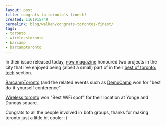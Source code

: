 ```yaml
---
layout: post
title: congrats to toronto's finest!
created: 1161915749
permalink: blog/walkah/congrats-torontos-finest/
tags:
- toronto
- wirelesstoronto
- barcamp
- barcamptoronto
---
```

<p>In their issue released today, <a href="http://www.nowtoronto.com/">now magazine</a> honoured two projects in the city that i've enjoyed being (albeit a small) part of in their <a href="http://www.nowtoronto.com/issues/2006-10-26/goods_next.php">best of toronto: tech</a> section.</p>
<p><a href="http://barcamp.org/TorCamp">BarcampToronto</a> (and the related events such as <a href="http://barcamp.org/DemoCamp">DemoCamp</a> won for "best do-it-yourself conference".</p>
<p><a href="http://wirelesstoronto.ca/">Wireless toronto</a> won "Best WiFi spot" for their location at Yonge and Dundas square.</p>
<p>Congrats to all the people involved in both groups, thanks for making toronto just a little bit cooler :)</p>
